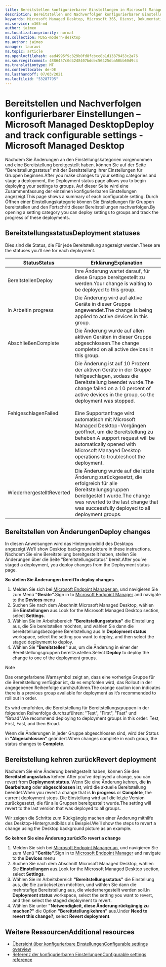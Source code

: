 ```yaml
---
title: Bereitstellen konfigurierbarer Einstellungen in Microsoft Managed Desktop
description: Bereitstellen und Nachverfolgen konfigurierbarer Einstellungsänderungen in Microsoft Managed Desktop.
keywords: Microsoft Managed Desktop, Microsoft 365, Dienst, Dokumentation, bereitstellen, mehrstufige Bereitstellung, konfigurierbare Einstellungen
ms.service: m365-md
author: jaimeo
ms.localizationpriority: normal
ms.collection: M365-modern-desktop
ms.author: jaimeo
manager: laurawi
ms.topic: article
ms.openlocfilehash: aad4995f9c329b0fd8fcbcc8b1d13379453c2a76
ms.sourcegitcommit: 4886457c0d4248407bddec56425dba50bb60d9c4
ms.translationtype: MT
ms.contentlocale: de-DE
ms.lasthandoff: 07/03/2021
ms.locfileid: "53287795"
---
```

# <a name="deploy-and-track-configurable-settings---microsoft-managed-desktop"></a><span data-ttu-id="a2cb8-104">Bereitstellen und Nachverfolgen konfigurierbarer Einstellungen – Microsoft Managed Desktop</span><span class="sxs-lookup"><span data-stu-id="a2cb8-104">Deploy and track configurable settings - Microsoft Managed Desktop</span></span>

<span data-ttu-id="a2cb8-105">Nachdem Sie Änderungen an den Einstellungskategorien vorgenommen und eine Bereitstellung bereitgestellt haben, können Sie auf der Seite "Bereitstellungsstatus" mit der Bereitstellung Ihrer Einstellungen für Gruppen beginnen.</span><span class="sxs-lookup"><span data-stu-id="a2cb8-105">After you make changes to your setting categories and stage a deployment, the Deployment status page allows you to begin deploying your settings to groups.</span></span> <span data-ttu-id="a2cb8-106">Auf dieser Seite wird eine Zusammenfassung der einzelnen konfigurierbaren Einstellungen angezeigt.</span><span class="sxs-lookup"><span data-stu-id="a2cb8-106">This page shows a summary of each configurable setting.</span></span> <span data-ttu-id="a2cb8-107">Durch Öffnen einer Einstellungskategorie können Sie Einstellungen für Gruppen bereitstellen und den Fortschritt dieser Bereitstellungen nachverfolgen.</span><span class="sxs-lookup"><span data-stu-id="a2cb8-107">By opening a setting category you can deploy settings to groups and track the progress of these deployments.</span></span>

## <a name="deployment-statuses"></a><span data-ttu-id="a2cb8-108">Bereitstellungsstatus</span><span class="sxs-lookup"><span data-stu-id="a2cb8-108">Deployment statuses</span></span>

<span data-ttu-id="a2cb8-109">Dies sind die Status, die Für jede Bereitstellung angezeigt werden.</span><span class="sxs-lookup"><span data-stu-id="a2cb8-109">These are the statuses you’ll see for each deployment.</span></span>

<span data-ttu-id="a2cb8-110">Status</span><span class="sxs-lookup"><span data-stu-id="a2cb8-110">Status</span></span> | <span data-ttu-id="a2cb8-111">Erklärung</span><span class="sxs-lookup"><span data-stu-id="a2cb8-111">Explanation</span></span>
--- | ---
<span data-ttu-id="a2cb8-112">Bereitstellen</span><span class="sxs-lookup"><span data-stu-id="a2cb8-112">Deploy</span></span> | <span data-ttu-id="a2cb8-113">Ihre Änderung wartet darauf, für diese Gruppe bereitgestellt zu werden.</span><span class="sxs-lookup"><span data-stu-id="a2cb8-113">Your change is waiting to be deployed to this group.</span></span>
<span data-ttu-id="a2cb8-114">In Arbeit</span><span class="sxs-lookup"><span data-stu-id="a2cb8-114">In progress</span></span> | <span data-ttu-id="a2cb8-115">Die Änderung wird auf aktive Geräte in dieser Gruppe angewendet.</span><span class="sxs-lookup"><span data-stu-id="a2cb8-115">The change is being applied to active devices in this group.</span></span>
<span data-ttu-id="a2cb8-116">Abschließen</span><span class="sxs-lookup"><span data-stu-id="a2cb8-116">Complete</span></span> | <span data-ttu-id="a2cb8-117">Die Änderung wurde auf allen aktiven Geräten in dieser Gruppe abgeschlossen.</span><span class="sxs-lookup"><span data-stu-id="a2cb8-117">The change completed on all active devices in this group.</span></span>
<span data-ttu-id="a2cb8-118">Fehlgeschlagen</span><span class="sxs-lookup"><span data-stu-id="a2cb8-118">Failed</span></span> | <span data-ttu-id="a2cb8-119">Die Änderung ist auf 10 Prozent der aktiven Geräte in der Gruppe fehlgeschlagen, sodass die Bereitstellung beendet wurde.</span><span class="sxs-lookup"><span data-stu-id="a2cb8-119">The change failed on a 10 percent of active devices in the group, so the deployment was stopped.</span></span><br><br> <span data-ttu-id="a2cb8-120">Eine Supportanfrage wird automatisch mit Microsoft Managed Desktop-Vorgängen geöffnet, um die Bereitstellung zu beheben.</span><span class="sxs-lookup"><span data-stu-id="a2cb8-120">A support request will be automatically opened with Microsoft Managed Desktop operations to troubleshoot the deployment.</span></span>
<span data-ttu-id="a2cb8-121">Wiederhergestellt</span><span class="sxs-lookup"><span data-stu-id="a2cb8-121">Reverted</span></span> | <span data-ttu-id="a2cb8-122">Die Änderung wurde auf die letzte Änderung zurückgesetzt, die erfolgreich für alle Bereitstellungsgruppen bereitgestellt wurde.</span><span class="sxs-lookup"><span data-stu-id="a2cb8-122">The change was reverted to the last change that was successfully deployed to all deployment groups.</span></span>

## <a name="deploy-changes"></a><span data-ttu-id="a2cb8-123">Bereitstellen von Änderungen</span><span class="sxs-lookup"><span data-stu-id="a2cb8-123">Deploy changes</span></span>

<span data-ttu-id="a2cb8-124">In diesen Anweisungen wird das Hintergrundbild des Desktops angezeigt.</span><span class="sxs-lookup"><span data-stu-id="a2cb8-124">We’ll show Desktop background picture in these instructions.</span></span> <span data-ttu-id="a2cb8-125">Nachdem Sie eine Bereitstellung bereitgestellt haben, stellen Sie Änderungen über die Seite "Bereitstellungsstatus" bereit.</span><span class="sxs-lookup"><span data-stu-id="a2cb8-125">After you’ve staged a deployment, you deploy changes from the Deployment status page.</span></span>

<span data-ttu-id="a2cb8-126">**So stellen Sie Änderungen bereit**</span><span class="sxs-lookup"><span data-stu-id="a2cb8-126">**To deploy changes**</span></span>

1. <span data-ttu-id="a2cb8-127">Melden Sie sich bei [Microsoft Endpoint Manager an,](https://endpoint.microsoft.com/) und navigieren Sie zum Menü **"Geräte".**</span><span class="sxs-lookup"><span data-stu-id="a2cb8-127">Sign in to [Microsoft Endpoint Manager](https://endpoint.microsoft.com/) and navigate to the **Devices** menu</span></span>
2. <span data-ttu-id="a2cb8-128">Suchen Sie nach dem Abschnitt Microsoft Managed Desktop, wählen Sie **Einstellungen** aus.</span><span class="sxs-lookup"><span data-stu-id="a2cb8-128">Look for the Microsoft Managed Desktop section, select **Settings**.</span></span>
3. <span data-ttu-id="a2cb8-129">Wählen Sie im Arbeitsbereich **"Bereitstellungsstatus"** die Einstellung aus, die Sie bereitstellen möchten, und wählen Sie dann die bereitstellungsbezogene Bereitstellung aus.</span><span class="sxs-lookup"><span data-stu-id="a2cb8-129">In **Deployment status** workspace, select the setting you want to deploy, and then select the staged deployment to deploy.</span></span>
4. <span data-ttu-id="a2cb8-130">Wählen Sie **"Bereitstellen"** aus, um die Änderung in einer der Bereitstellungsgruppen bereitzustellen.</span><span class="sxs-lookup"><span data-stu-id="a2cb8-130">Select **Deploy** to deploy the change to one of the deployment groups.</span></span>

> [!NOTE]
> <span data-ttu-id="a2cb8-131">Das orangefarbene Warnsymbol zeigt an, dass eine vorherige Gruppe für die Bereitstellung verfügbar ist, da es empfohlen wird, das Rollout in der angegebenen Reihenfolge durchzuführen.</span><span class="sxs-lookup"><span data-stu-id="a2cb8-131">The orange caution icon indicates there is a previous group available for deployment as it’s recommended to roll out in order.</span></span>

<!-- Needs picture updated to show MEM ![Deployment status workspace. Trusted sites pane on the right. In the Deployment groups section are three columns: deployment groups, devices, and status. In the status column, "deploy" is highlighted.](../../media/1deployedit.png) -->

<span data-ttu-id="a2cb8-132">Es wird empfohlen, die Bereitstellung für Bereitstellungsgruppen in der folgenden Reihenfolge durchzuführen: "Test", "First", "Fast" und "Broad".</span><span class="sxs-lookup"><span data-stu-id="a2cb8-132">We recommend deploying to deployment groups in this order: Test, First, Fast, and then Broad.</span></span> 

<span data-ttu-id="a2cb8-133">Wenn die Änderungen in jeder Gruppe abgeschlossen sind, wird der Status in **"Abgeschlossen"** geändert.</span><span class="sxs-lookup"><span data-stu-id="a2cb8-133">When changes complete in each group, the status changes to **Complete**.</span></span>

<!-- Needs picture updated to show MEM ![Deployment status workspace with columns for date updated, version, test, first, fast, and broad. The Proxy row is expanded, showing a dated setting flagged as "complete" in each of the four deployment groups.](../../media/2completeedit.png) -->

## <a name="revert-deployment"></a><span data-ttu-id="a2cb8-134">Bereitstellung kehren zurück</span><span class="sxs-lookup"><span data-stu-id="a2cb8-134">Revert deployment</span></span>

<span data-ttu-id="a2cb8-135">Nachdem Sie eine Änderung bereitgestellt haben, können Sie den **Bereitstellungsstatus** kehren.</span><span class="sxs-lookup"><span data-stu-id="a2cb8-135">After you’ve deployed a change, you can revert from **Deployment status**.</span></span> <span data-ttu-id="a2cb8-136">Wenn Sie eine Änderung kehren, die **in Bearbeitung** oder **abgeschlossen** ist, wird die aktuelle Bereitstellung beendet.</span><span class="sxs-lookup"><span data-stu-id="a2cb8-136">When you revert a change that is **In progress** or **Complete**, the current deployment stops.</span></span> <span data-ttu-id="a2cb8-137">Die Einstellung wird auf die letzte Version zurückgesetzt, die für alle Gruppen bereitgestellt wurde.</span><span class="sxs-lookup"><span data-stu-id="a2cb8-137">The setting will revert to the last version that was deployed to all groups.</span></span>

<span data-ttu-id="a2cb8-138">Wir zeigen die Schritte zum Rückgängig machen einer Änderung mithilfe des Desktop-Hintergrundbilds als Beispiel.</span><span class="sxs-lookup"><span data-stu-id="a2cb8-138">We’ll show the steps to revert a change using the Desktop background picture as an example.</span></span> 

<span data-ttu-id="a2cb8-139">**So kehren Sie eine Änderung zurück**</span><span class="sxs-lookup"><span data-stu-id="a2cb8-139">**To revert a change**</span></span>

1. <span data-ttu-id="a2cb8-140">Melden Sie sich bei [Microsoft Endpoint Manager an,](https://endpoint.microsoft.com/) und navigieren Sie zum Menü **"Geräte".**</span><span class="sxs-lookup"><span data-stu-id="a2cb8-140">Sign in to [Microsoft Endpoint Manager](https://endpoint.microsoft.com/) and navigate to the **Devices** menu</span></span>
2. <span data-ttu-id="a2cb8-141">Suchen Sie nach dem Abschnitt Microsoft Managed Desktop, wählen Sie **Einstellungen** aus.</span><span class="sxs-lookup"><span data-stu-id="a2cb8-141">Look for the Microsoft Managed Desktop section, select **Settings**.</span></span>
3. <span data-ttu-id="a2cb8-142">Wählen Sie im Arbeitsbereich **"Bereitstellungsstatus"** die Einstellung aus, die Sie zurücksetzen möchten, und wählen Sie dann die mehrstufige Bereitstellung aus, die wiederhergestellt werden soll.</span><span class="sxs-lookup"><span data-stu-id="a2cb8-142">In **Deployment status** workspace, select the setting you want to revert, and then select the staged deployment to revert.</span></span>
4. <span data-ttu-id="a2cb8-143">Wählen Sie unter **"Notwendigkeit, diese Änderung rückgängig zu machen?"** die Option **"Bereitstellung kehren"** aus.</span><span class="sxs-lookup"><span data-stu-id="a2cb8-143">Under **Need to revert this change?**, select **Revert deployment**.</span></span>

<!-- Needs picture updated to show MEM ![Deployment status workspace. Browser start pages is selected, opening a pane on the right side with data about the submitted change and its status. At the bottom is the "need to revert this change" area where you can select "Revert deployment."](../../media/3revert.png) -->

## <a name="additional-resources"></a><span data-ttu-id="a2cb8-144">Weitere Ressourcen</span><span class="sxs-lookup"><span data-stu-id="a2cb8-144">Additional resources</span></span>

- [<span data-ttu-id="a2cb8-145">Übersicht über konfigurierbare Einstellungen</span><span class="sxs-lookup"><span data-stu-id="a2cb8-145">Configurable settings overview</span></span>](config-setting-overview.md)
- [<span data-ttu-id="a2cb8-146">Referenz der konfigurierbaren Einstellungen</span><span class="sxs-lookup"><span data-stu-id="a2cb8-146">Configurable settings reference</span></span>](config-setting-ref.md) 
